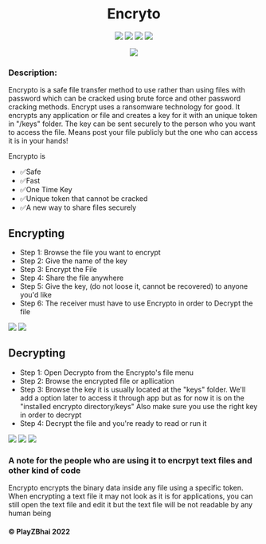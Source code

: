 <h1 align="center">Encryto</h1>
<p align="center">
  <img src="https://img.shields.io/github/last-commit/PlayZBhai/encrypto"></img>
  <img src="https://img.shields.io/github/package-json/v/PlayZBhai/encrypto?filename=package.json"></img>
  <img src="https://img.shields.io/github/issues-raw/PlayZBhai/encrypto"></img>
  <img src="https://img.shields.io/github/license/PlayZBhai/encrypto?logoColor=orange"></img>
</p>

<p align="center">
  <img src="https://media.discordapp.net/attachments/760496001936261230/981236375175188520/unknown.png?width=719&height=568"></img>
</p>


### Description:
Encrypto is a safe file transfer method to use rather than using files with password which can be cracked using brute force and other password cracking methods. Encrypt uses a ransomware technology for good. It encrypts any application or file and creates a key for it with an unique token in "/keys" folder. The key can be sent securely to the person who you want to access the file. Means post your file publicly but the one who can access it is in your hands!

Encrypto is
- ✅Safe
- ✅Fast
- ✅One Time Key 
- ✅Unique token that cannot be cracked
- ✅A new way to share files securely

## Encrypting
- Step 1: Browse the file you want to encrypt
- Step 2: Give the name of the key
- Step 3: Encrypt the File
- Step 4: Share the file anywhere
- Step 5: Give the key, (do not loose it, cannot be recovered) to anyone you'd like
- Step 6: The receiver must have to use Encrypto in order to Decrypt the file

<img src="https://cdn.discordapp.com/attachments/760496001936261230/979684568862982164/unknown.png"></img>
<img src="https://cdn.discordapp.com/attachments/760496001936261230/979684811138564156/unknown.png"></img>

## Decrypting
- Step 1: Open Decrypto from the Encrypto's file menu
- Step 2: Browse the encrypted file or apllication
- Step 3: Browse the key it is usually located at the "keys" folder. We'll add a option later to access it through app but as for now it is on the "installed encrypto directory/keys" Also make sure you use the right key in order to decrypt
- Step 4: Decrypt the file and you're ready to read or run it

<img src="https://cdn.discordapp.com/attachments/760496001936261230/979704211832995860/unknown.png">
<img src="https://cdn.discordapp.com/attachments/760496001936261230/979704599659311174/unknown.png">
<img src="https://cdn.discordapp.com/attachments/760496001936261230/979704737123414018/unknown.png">

### A note for the people who are using it to encrpyt text files and other kind of code
Encrypto encrypts the binary data inside any file using a specific token. When encrypting a text file it may not look as it is for applications, you can still open the text file and edit it but the text file will be not readable by any human being

#### © PlayZBhai 2022
